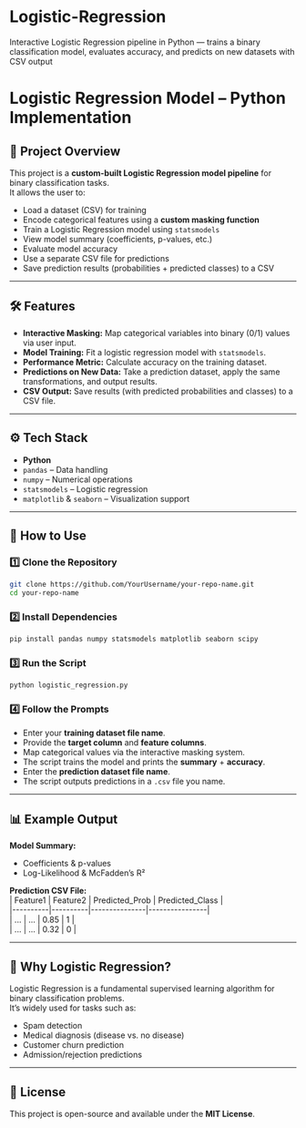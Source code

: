 # Logistic-Regression
Interactive Logistic Regression pipeline in Python — trains a binary classification model, evaluates accuracy, and predicts on new datasets with CSV output
# Logistic Regression Model – Python Implementation  

## 📌 Project Overview  
This project is a **custom-built Logistic Regression model pipeline** for binary classification tasks.  
It allows the user to:  
- Load a dataset (CSV) for training  
- Encode categorical features using a **custom masking function**  
- Train a Logistic Regression model using `statsmodels`  
- View model summary (coefficients, p-values, etc.)  
- Evaluate model accuracy  
- Use a separate CSV file for predictions  
- Save prediction results (probabilities + predicted classes) to a CSV  

---

## 🛠 Features  
- **Interactive Masking:** Map categorical variables into binary (0/1) values via user input.  
- **Model Training:** Fit a logistic regression model with `statsmodels`.  
- **Performance Metric:** Calculate accuracy on the training dataset.  
- **Predictions on New Data:** Take a prediction dataset, apply the same transformations, and output results.  
- **CSV Output:** Save results (with predicted probabilities and classes) to a CSV file.  

---

## ⚙ Tech Stack  
- **Python**  
- `pandas` – Data handling  
- `numpy` – Numerical operations  
- `statsmodels` – Logistic regression  
- `matplotlib` & `seaborn` – Visualization support  

---

## 📂 How to Use  

### 1️⃣ Clone the Repository  
```bash
git clone https://github.com/YourUsername/your-repo-name.git
cd your-repo-name
```

### 2️⃣ Install Dependencies  
```bash
pip install pandas numpy statsmodels matplotlib seaborn scipy
```

### 3️⃣ Run the Script  
```bash
python logistic_regression.py
```

### 4️⃣ Follow the Prompts  
- Enter your **training dataset file name**.  
- Provide the **target column** and **feature columns**.  
- Map categorical values via the interactive masking system.  
- The script trains the model and prints the **summary** + **accuracy**.  
- Enter the **prediction dataset file name**.  
- The script outputs predictions in a `.csv` file you name.  

---

## 📊 Example Output  
**Model Summary:**  
- Coefficients & p-values  
- Log-Likelihood & McFadden’s R²  

**Prediction CSV File:**  
| Feature1 | Feature2 | Predicted_Prob | Predicted_Class |  
|----------|----------|---------------|----------------|  
| ...      | ...      | 0.85          | 1              |  
| ...      | ...      | 0.32          | 0              |  

---

## 🧠 Why Logistic Regression?  
Logistic Regression is a fundamental supervised learning algorithm for binary classification problems.  
It’s widely used for tasks such as:  
- Spam detection  
- Medical diagnosis (disease vs. no disease)  
- Customer churn prediction  
- Admission/rejection predictions  

---

## 📜 License  
This project is open-source and available under the **MIT License**.  
